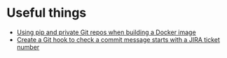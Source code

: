 # Useful things

* [Using pip and private Git repos when building a Docker image](pip_install_ssh_docker.md)
* [Create a Git hook to check a commit message starts with a JIRA ticket number](git_hook_check_message.md)
